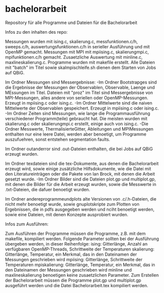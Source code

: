 # bachelorarbeit
Repository für alle Programme und Dateien für die Bachelorarbeit


Infos zu den inhalten des repo:

Messungen wurden mit ising.c, skalierung.c, messfunktionen.c/h, sweeps.c/h, auswertungsfunktionen.c/h in serieller Ausführung und mit OpenMP gemacht.
Messungen mit MPI mit mpiising.c, skalierungmpi.c, mpifunktionen.c/h gemacht. 
Zusaetzliche Auswertung mit minline.c, maxlineskalierung.c.
Programme wurden mit makefile erstellt. 
Alle Dateien mit "batch" im Titel sowie skalmpischleife.sh dienen dem Starten von Jobs auf QBiG.

Im Ordner Messungen sind Messergebnisse:
	-Im Ordner Bootstrapges sind die Ergebnisse der Messungen der Observablen, Observable, Laenge und MEssungen im Titel. Dateien mit "proz" im Titel sind Messergebnisse von MPI-Messungen, alles andere von seriellen oder OpenMP-Messungen. Erzeugt in mpiising.c oder ising.c.
	-Im Ordner Mittelwerte sind die naiven Mittelwerte der Observablen gespeichert. Erzeugt in mpiising.c oder ising.c.
	-Im Ordner Zeiten sind Messungen, wie lange die Programmausführung verschiedener Programm(teile) gebraucht hat. Die meisten wurden mit skalierung.c oder skalierungmpi.c erstellt, einige auch von ising.c.
	-Die Ordner Messwerte, ThermalisierteGitter, Ableitungen und MPIMessungen enthalten nur eine leere Datei, werden aber benoetigt, um Programme auszufuehren, sonst entstehen segmentation faults.

Im Ordner outanderror sind .out-Dateien enthalten, die bei Jobs auf QBiG erzeugt wurden.

Im Ordner texdateien sind die tex-Dokumente, aus denen die Bachelorarbeit erzeugt wird, sowie einige zusätzliche Hilfsdokumente, wie die Datei mit den Literatureinträgen oder die Pakete von Ian Brock, mit denen die Arbeit gesetzt wurde.
	-Im Ordner Bilder sind die Dateien plot.gp und multiplot.gp, mit denen die Bilder für die Arbeit erzeugt wurden, sowie die Messwerte in .txt-Dateien, die dafuer benoetigt wurden.

Im Ordner andereprogrammeundplots alte Versionen von .c/.h-Dateien, die nicht mehr benoetigt wurde, sowie gnuplotskripte zum Plotten von Ergebnissen, die in pdfs ausgegeben werden und nciht benoetigt werden, sowie eine Dateien, mit denen Konzepte ausprobiert wurden.


Infos zum Ausführen:
	
Zum Ausführen der Programme müssen die Programme, z.B. mit dem makefile, kompiliert werden.
Folgende Parameter sollten bei der Ausführung übergeben werden, in dieser Reihenfolge:
ising: Gitterlänge, Anzahl an verfügbaren OpenMP-Threads, Schrittweite der Temperaturen
skalierung: Gitterlänge, Temperatur, ein Merkmal, das in den Dateinamen der Messungen geschrieben wird
mpiising: Gitterlänge, Schrittweite der Temperaturen
mpiskalierung: Gitterlänge, Temperatur, ein Merkmal, das in den Dateinamen der Messungen geschrieben wird
minline und maxlineskalierung benoetigen keine zusaetzlichen Parameter.
Zum Erstellen der Bachelorarbeit müssen die Programme plot.gp und multiplot.gp ausgeführt werden und die Datei Bachelorarbeit.tex kompiliert werden.
